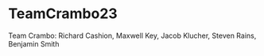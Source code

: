 # TeamCrambo23
Team Crambo: Richard Cashion, Maxwell Key, Jacob Klucher, Steven Rains, Benjamin Smith
